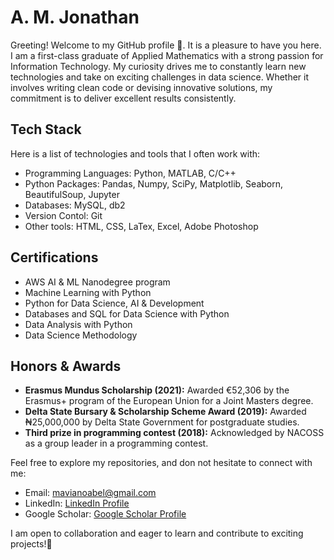# A. M. Jonathan

Greeting! Welcome to my GitHub profile 👋. It is a pleasure to have you here. I am a first-class graduate of Applied Mathematics with a strong passion for Information Technology. My curiosity drives me to constantly learn new technologies and take on exciting challenges in data science. Whether it involves writing clean code or devising innovative solutions, my commitment is to deliver excellent results consistently.

## Tech Stack
Here is a list of technologies and tools that I often work with:

- Programming Languages: Python, MATLAB, C/C++
- Python Packages: Pandas, Numpy, SciPy, Matplotlib, Seaborn, BeautifulSoup, Jupyter
- Databases: MySQL, db2
- Version Contol: Git
- Other tools: HTML, CSS, LaTex, Excel, Adobe Photoshop

## Certifications

- AWS AI & ML Nanodegree program
- Machine Learning with Python
- Python for Data Science, AI & Development
- Databases and SQL for Data Science with Python
- Data Analysis with Python
- Data Science Methodology

## Honors & Awards

- **Erasmus Mundus Scholarship (2021):** Awarded €52,306 by the Erasmus+ program of the European Union for a Joint Masters degree.
- **Delta State Bursary & Scholarship Scheme Award (2019):** Awarded ₦25,000,000 by Delta State Government for postgraduate studies.
- **Third prize in programming contest (2018):** Acknowledged by NACOSS as a group leader in a programming contest.

Feel free to explore my repositories, and don not hesitate to connect with me:
- Email: [mavianoabel@gmail.com](mailto:mavianoabel@gmail.com)
- LinkedIn: [LinkedIn Profile](https://www.linkedin.com/in/abel-jonathan-a69010183/)
- Google Scholar: [Google Scholar Profile](https://scholar.google.com/citations?user=tukcSV0AAAAJ&hl=en)


I am open to collaboration and eager to learn and contribute to exciting projects!🦾
